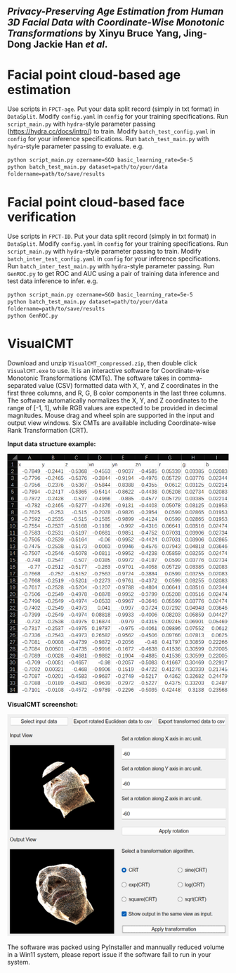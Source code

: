 ## _Privacy-Preserving Age Estimation from Human 3D Facial Data with Coordinate-Wise Monotonic Transformations_ by Xinyu Bruce Yang, Jing-Dong Jackie Han _et al_.

# Facial point cloud-based age estimation
Use scripts in `FPCT-age`. Put your data split record (simply in txt format) in `DataSplit`. Modify `config.yaml` in `config` for your training specifications. Run `script_main.py` with `hydra`-style parameter passing (https://hydra.cc/docs/intro/) to train. Modify `batch_test_config.yaml` in `config` for your inference specifications. Run `batch_test_main.py` with `hydra`-style parameter passing to evaluate.
e.g.
```
python script_main.py ozername=SGD basic_learning_rate=5e-5
python batch_test_main.py dataset=path/to/your/data foldername=path/to/save/results
```

# Facial point cloud-based face verification
Use scripts in `FPCT-ID`. Put your data split record (simply in txt format) in `DataSplit`. Modify `config.yaml` in `config` for your training specifications. Run `script_main.py` with `hydra`-style parameter passing to train. Modify `batch_inter_test_config.yaml` in `config` for your inference specifications. Run `batch_inter_test_main.py` with `hydra`-style parameter passing. Run `GenROC.py` to get ROC and AUC using a pair of training data inference and test data inference to infer.
e.g.
```
python script_main.py ozername=SGD basic_learning_rate=5e-5
python batch_test_main.py dataset=path/to/your/data foldername=path/to/save/results
python GenROC.py
```

# VisualCMT
Download and unzip `VisualCMT_compressed.zip`, then double click `VisualCMT.exe` to use. It is an interactive software for Coordinate-wise Monotonic Transformations (CMTs). The software takes in comma-separated value (CSV) formatted data with X, Y, and Z coordinates in the first three columns, and R, G, B color components in the last three columns. The software automatically normalizes the X, Y, and Z coordinates to the range of [-1, 1], while RGB values are expected to be provided in decimal magnitudes. Mouse drag and wheel spin are supported in the input and output view windows. Six CMTs are available including Coordinate-wise Rank Transformation (CRT).

**Input data structure example:**

![data example](/DataStructureExample.png)

**VisualCMT screenshot:**

![VisualCMT](/VisualCMT.png)

The software was packed using PyInstaller and mannually reduced volume in a Win11 system, please report issue if the software fail to run in your system.
